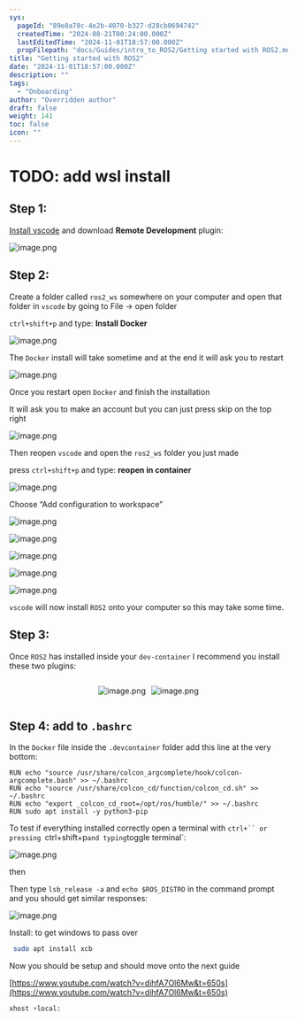 ```yaml
---
sys:
  pageId: "89e0a78c-4e2b-4070-b327-d28cb0694742"
  createdTime: "2024-08-21T00:24:00.000Z"
  lastEditedTime: "2024-11-01T18:57:00.000Z"
  propFilepath: "docs/Guides/intro_to_ROS2/Getting started with ROS2.md"
title: "Getting started with ROS2"
date: "2024-11-01T18:57:00.000Z"
description: ""
tags:
  - "Onboarding"
author: "Overridden author"
draft: false
weight: 141
toc: false
icon: ""
---
```


# TODO: add wsl install

## Step 1:

[Install vscode](https://code.visualstudio.com/download) and download **Remote Development** plugin:

![image.png](https://prod-files-secure.s3.us-west-2.amazonaws.com/d518164a-d88e-44d1-a4ee-3adb3bd8bce0/efb52993-1881-4a40-b95e-6f020334f022/image.png?X-Amz-Algorithm=AWS4-HMAC-SHA256&X-Amz-Content-Sha256=UNSIGNED-PAYLOAD&X-Amz-Credential=ASIAZI2LB466UKW7JBHK%2F20250310%2Fus-west-2%2Fs3%2Faws4_request&X-Amz-Date=20250310T061030Z&X-Amz-Expires=3600&X-Amz-Security-Token=IQoJb3JpZ2luX2VjED0aCXVzLXdlc3QtMiJGMEQCIERO5ZqXPPh5tscoQv1Sx7WuWebRIwGa5opFrUvk5b0LAiAeMl4cFQJzXLLbEBGy4ON2ZTWLZzd5%2B1eK38gRSMbkgyqIBAiG%2F%2F%2F%2F%2F%2F%2F%2F%2F%2F8BEAAaDDYzNzQyMzE4MzgwNSIMvvMkmBe%2F0kMmET6vKtwDk463cakK5dZ0M4eNwJQfr0OYcPSOZhMNbT0prF%2BWqvta%2B88tKQBqvhp0Pc4E1qTi3n3rZtxgyE22D3uijpZK8viYVTuVKBMRGrlMPpSf2HsYX%2F%2BJcQM2DHzGK4nGVLr1DqVYvPNfHREQz%2BW5zcgsa9v2xg%2Bt7oEr9W3wSddQ8KQ37FFdt%2Falu8pmBpblPo1oBSWLS1Dpw1%2BAHPdyXrhUIeJlmmchuGFCC2LV9%2Btdzu8YjBWc9479MlyMLekvDfeB1k1ThBHVd%2BzOLHQiooNXplDigcd3gYLIoEDlX%2FVrwKQHe97Gll3dPCw759pYBEKyqccK3ShlBFVnkdEZ%2BZ44UZ7VwGPBL3ChZKoO8xBi5LEX1MXsmwzT6rqP52cIqMZvNBFCZ0kxgQC5VnwRvzmHDtfsgnAq39B%2FsXQ68LBm6T4MwOKVf%2F2Pn2Isk%2BWaTXEVu7xrWOfYA50l204pvWKRUAooEd96K5L6SVVCPgnNhPp%2FvfULyD6%2B6RlHIKhd8VRbJ4AKAGtNZOe7mXscOZIZpG785IyfqsUeLq%2BOyUPkTiQEYhLflANEQIf0%2Bn%2B2XEICnH3%2BPexS2m5EWeMCnxoGhZI7wZW2ooz%2F%2F0hzN8x49FeVVDFM8cEftym6ZK8wvOm5vgY6pgHmW4phIkUh9zzJ8Vgz8yxIaEoipgVGll949Q83jWrlghJgTGtOrJRYIUpdqophYhsQ7v35il%2FDZULm6kj8a8nw3VESecVVE%2BoUH8CnrF71FSJQeGKjWqkjaTmjcFHcjahNNSi6EZnu4k%2BKgDAqCGJP9hpUVWIrBSg96hQ1i%2BnkiNSij%2Fj2LwuUpUJluBAQqIDUlDAyj7jmVvMMG%2BBgLiBuWGZzi6HK&X-Amz-Signature=90013511ebfefdb495046a96a8d1b0db3453bae78695ddf1c92368758447ab1d&X-Amz-SignedHeaders=host&x-id=GetObject)

## Step 2:

Create a folder called `ros2_ws` somewhere on your computer and open that folder in `vscode` by going to File → open folder 

`ctrl+shift+p` and type: **Install Docker**

![image.png](https://prod-files-secure.s3.us-west-2.amazonaws.com/d518164a-d88e-44d1-a4ee-3adb3bd8bce0/2269dc0e-1cd5-47ff-bceb-c04ad9b2eab0/image.png?X-Amz-Algorithm=AWS4-HMAC-SHA256&X-Amz-Content-Sha256=UNSIGNED-PAYLOAD&X-Amz-Credential=ASIAZI2LB466UKW7JBHK%2F20250310%2Fus-west-2%2Fs3%2Faws4_request&X-Amz-Date=20250310T061030Z&X-Amz-Expires=3600&X-Amz-Security-Token=IQoJb3JpZ2luX2VjED0aCXVzLXdlc3QtMiJGMEQCIERO5ZqXPPh5tscoQv1Sx7WuWebRIwGa5opFrUvk5b0LAiAeMl4cFQJzXLLbEBGy4ON2ZTWLZzd5%2B1eK38gRSMbkgyqIBAiG%2F%2F%2F%2F%2F%2F%2F%2F%2F%2F8BEAAaDDYzNzQyMzE4MzgwNSIMvvMkmBe%2F0kMmET6vKtwDk463cakK5dZ0M4eNwJQfr0OYcPSOZhMNbT0prF%2BWqvta%2B88tKQBqvhp0Pc4E1qTi3n3rZtxgyE22D3uijpZK8viYVTuVKBMRGrlMPpSf2HsYX%2F%2BJcQM2DHzGK4nGVLr1DqVYvPNfHREQz%2BW5zcgsa9v2xg%2Bt7oEr9W3wSddQ8KQ37FFdt%2Falu8pmBpblPo1oBSWLS1Dpw1%2BAHPdyXrhUIeJlmmchuGFCC2LV9%2Btdzu8YjBWc9479MlyMLekvDfeB1k1ThBHVd%2BzOLHQiooNXplDigcd3gYLIoEDlX%2FVrwKQHe97Gll3dPCw759pYBEKyqccK3ShlBFVnkdEZ%2BZ44UZ7VwGPBL3ChZKoO8xBi5LEX1MXsmwzT6rqP52cIqMZvNBFCZ0kxgQC5VnwRvzmHDtfsgnAq39B%2FsXQ68LBm6T4MwOKVf%2F2Pn2Isk%2BWaTXEVu7xrWOfYA50l204pvWKRUAooEd96K5L6SVVCPgnNhPp%2FvfULyD6%2B6RlHIKhd8VRbJ4AKAGtNZOe7mXscOZIZpG785IyfqsUeLq%2BOyUPkTiQEYhLflANEQIf0%2Bn%2B2XEICnH3%2BPexS2m5EWeMCnxoGhZI7wZW2ooz%2F%2F0hzN8x49FeVVDFM8cEftym6ZK8wvOm5vgY6pgHmW4phIkUh9zzJ8Vgz8yxIaEoipgVGll949Q83jWrlghJgTGtOrJRYIUpdqophYhsQ7v35il%2FDZULm6kj8a8nw3VESecVVE%2BoUH8CnrF71FSJQeGKjWqkjaTmjcFHcjahNNSi6EZnu4k%2BKgDAqCGJP9hpUVWIrBSg96hQ1i%2BnkiNSij%2Fj2LwuUpUJluBAQqIDUlDAyj7jmVvMMG%2BBgLiBuWGZzi6HK&X-Amz-Signature=1179a3079e5f60ddcae75355e09eca94edfb1371f39470246070bf8760cd7dca&X-Amz-SignedHeaders=host&x-id=GetObject)

The `Docker` install will take sometime and at the end it will ask you to restart

![image.png](https://prod-files-secure.s3.us-west-2.amazonaws.com/d518164a-d88e-44d1-a4ee-3adb3bd8bce0/ed233f78-be33-4b1f-b89c-9c346c0e961e/image.png?X-Amz-Algorithm=AWS4-HMAC-SHA256&X-Amz-Content-Sha256=UNSIGNED-PAYLOAD&X-Amz-Credential=ASIAZI2LB466UKW7JBHK%2F20250310%2Fus-west-2%2Fs3%2Faws4_request&X-Amz-Date=20250310T061030Z&X-Amz-Expires=3600&X-Amz-Security-Token=IQoJb3JpZ2luX2VjED0aCXVzLXdlc3QtMiJGMEQCIERO5ZqXPPh5tscoQv1Sx7WuWebRIwGa5opFrUvk5b0LAiAeMl4cFQJzXLLbEBGy4ON2ZTWLZzd5%2B1eK38gRSMbkgyqIBAiG%2F%2F%2F%2F%2F%2F%2F%2F%2F%2F8BEAAaDDYzNzQyMzE4MzgwNSIMvvMkmBe%2F0kMmET6vKtwDk463cakK5dZ0M4eNwJQfr0OYcPSOZhMNbT0prF%2BWqvta%2B88tKQBqvhp0Pc4E1qTi3n3rZtxgyE22D3uijpZK8viYVTuVKBMRGrlMPpSf2HsYX%2F%2BJcQM2DHzGK4nGVLr1DqVYvPNfHREQz%2BW5zcgsa9v2xg%2Bt7oEr9W3wSddQ8KQ37FFdt%2Falu8pmBpblPo1oBSWLS1Dpw1%2BAHPdyXrhUIeJlmmchuGFCC2LV9%2Btdzu8YjBWc9479MlyMLekvDfeB1k1ThBHVd%2BzOLHQiooNXplDigcd3gYLIoEDlX%2FVrwKQHe97Gll3dPCw759pYBEKyqccK3ShlBFVnkdEZ%2BZ44UZ7VwGPBL3ChZKoO8xBi5LEX1MXsmwzT6rqP52cIqMZvNBFCZ0kxgQC5VnwRvzmHDtfsgnAq39B%2FsXQ68LBm6T4MwOKVf%2F2Pn2Isk%2BWaTXEVu7xrWOfYA50l204pvWKRUAooEd96K5L6SVVCPgnNhPp%2FvfULyD6%2B6RlHIKhd8VRbJ4AKAGtNZOe7mXscOZIZpG785IyfqsUeLq%2BOyUPkTiQEYhLflANEQIf0%2Bn%2B2XEICnH3%2BPexS2m5EWeMCnxoGhZI7wZW2ooz%2F%2F0hzN8x49FeVVDFM8cEftym6ZK8wvOm5vgY6pgHmW4phIkUh9zzJ8Vgz8yxIaEoipgVGll949Q83jWrlghJgTGtOrJRYIUpdqophYhsQ7v35il%2FDZULm6kj8a8nw3VESecVVE%2BoUH8CnrF71FSJQeGKjWqkjaTmjcFHcjahNNSi6EZnu4k%2BKgDAqCGJP9hpUVWIrBSg96hQ1i%2BnkiNSij%2Fj2LwuUpUJluBAQqIDUlDAyj7jmVvMMG%2BBgLiBuWGZzi6HK&X-Amz-Signature=99a3713c63b1a4dd82e4342b8d83c5f5b2d037edc8b9abe5571697b9b56e843d&X-Amz-SignedHeaders=host&x-id=GetObject)

Once you restart open `Docker` and finish the installation

It will ask you to make an account but you can just press skip on the top right

![image.png](https://prod-files-secure.s3.us-west-2.amazonaws.com/d518164a-d88e-44d1-a4ee-3adb3bd8bce0/21010ad9-1659-4fd9-9f59-9932a09b2a3d/image.png?X-Amz-Algorithm=AWS4-HMAC-SHA256&X-Amz-Content-Sha256=UNSIGNED-PAYLOAD&X-Amz-Credential=ASIAZI2LB466UKW7JBHK%2F20250310%2Fus-west-2%2Fs3%2Faws4_request&X-Amz-Date=20250310T061030Z&X-Amz-Expires=3600&X-Amz-Security-Token=IQoJb3JpZ2luX2VjED0aCXVzLXdlc3QtMiJGMEQCIERO5ZqXPPh5tscoQv1Sx7WuWebRIwGa5opFrUvk5b0LAiAeMl4cFQJzXLLbEBGy4ON2ZTWLZzd5%2B1eK38gRSMbkgyqIBAiG%2F%2F%2F%2F%2F%2F%2F%2F%2F%2F8BEAAaDDYzNzQyMzE4MzgwNSIMvvMkmBe%2F0kMmET6vKtwDk463cakK5dZ0M4eNwJQfr0OYcPSOZhMNbT0prF%2BWqvta%2B88tKQBqvhp0Pc4E1qTi3n3rZtxgyE22D3uijpZK8viYVTuVKBMRGrlMPpSf2HsYX%2F%2BJcQM2DHzGK4nGVLr1DqVYvPNfHREQz%2BW5zcgsa9v2xg%2Bt7oEr9W3wSddQ8KQ37FFdt%2Falu8pmBpblPo1oBSWLS1Dpw1%2BAHPdyXrhUIeJlmmchuGFCC2LV9%2Btdzu8YjBWc9479MlyMLekvDfeB1k1ThBHVd%2BzOLHQiooNXplDigcd3gYLIoEDlX%2FVrwKQHe97Gll3dPCw759pYBEKyqccK3ShlBFVnkdEZ%2BZ44UZ7VwGPBL3ChZKoO8xBi5LEX1MXsmwzT6rqP52cIqMZvNBFCZ0kxgQC5VnwRvzmHDtfsgnAq39B%2FsXQ68LBm6T4MwOKVf%2F2Pn2Isk%2BWaTXEVu7xrWOfYA50l204pvWKRUAooEd96K5L6SVVCPgnNhPp%2FvfULyD6%2B6RlHIKhd8VRbJ4AKAGtNZOe7mXscOZIZpG785IyfqsUeLq%2BOyUPkTiQEYhLflANEQIf0%2Bn%2B2XEICnH3%2BPexS2m5EWeMCnxoGhZI7wZW2ooz%2F%2F0hzN8x49FeVVDFM8cEftym6ZK8wvOm5vgY6pgHmW4phIkUh9zzJ8Vgz8yxIaEoipgVGll949Q83jWrlghJgTGtOrJRYIUpdqophYhsQ7v35il%2FDZULm6kj8a8nw3VESecVVE%2BoUH8CnrF71FSJQeGKjWqkjaTmjcFHcjahNNSi6EZnu4k%2BKgDAqCGJP9hpUVWIrBSg96hQ1i%2BnkiNSij%2Fj2LwuUpUJluBAQqIDUlDAyj7jmVvMMG%2BBgLiBuWGZzi6HK&X-Amz-Signature=58b5903d04babc7cd9271410ea51fafcfe8355ff0175d7587f2f84ec717318c2&X-Amz-SignedHeaders=host&x-id=GetObject)

Then reopen `vscode` and open the `ros2_ws` folder you just made

press `ctrl+shift+p` and type: **reopen in container**

![image.png](https://prod-files-secure.s3.us-west-2.amazonaws.com/d518164a-d88e-44d1-a4ee-3adb3bd8bce0/4e93b8c2-41ad-488c-8095-c74205196118/image.png?X-Amz-Algorithm=AWS4-HMAC-SHA256&X-Amz-Content-Sha256=UNSIGNED-PAYLOAD&X-Amz-Credential=ASIAZI2LB466UKW7JBHK%2F20250310%2Fus-west-2%2Fs3%2Faws4_request&X-Amz-Date=20250310T061030Z&X-Amz-Expires=3600&X-Amz-Security-Token=IQoJb3JpZ2luX2VjED0aCXVzLXdlc3QtMiJGMEQCIERO5ZqXPPh5tscoQv1Sx7WuWebRIwGa5opFrUvk5b0LAiAeMl4cFQJzXLLbEBGy4ON2ZTWLZzd5%2B1eK38gRSMbkgyqIBAiG%2F%2F%2F%2F%2F%2F%2F%2F%2F%2F8BEAAaDDYzNzQyMzE4MzgwNSIMvvMkmBe%2F0kMmET6vKtwDk463cakK5dZ0M4eNwJQfr0OYcPSOZhMNbT0prF%2BWqvta%2B88tKQBqvhp0Pc4E1qTi3n3rZtxgyE22D3uijpZK8viYVTuVKBMRGrlMPpSf2HsYX%2F%2BJcQM2DHzGK4nGVLr1DqVYvPNfHREQz%2BW5zcgsa9v2xg%2Bt7oEr9W3wSddQ8KQ37FFdt%2Falu8pmBpblPo1oBSWLS1Dpw1%2BAHPdyXrhUIeJlmmchuGFCC2LV9%2Btdzu8YjBWc9479MlyMLekvDfeB1k1ThBHVd%2BzOLHQiooNXplDigcd3gYLIoEDlX%2FVrwKQHe97Gll3dPCw759pYBEKyqccK3ShlBFVnkdEZ%2BZ44UZ7VwGPBL3ChZKoO8xBi5LEX1MXsmwzT6rqP52cIqMZvNBFCZ0kxgQC5VnwRvzmHDtfsgnAq39B%2FsXQ68LBm6T4MwOKVf%2F2Pn2Isk%2BWaTXEVu7xrWOfYA50l204pvWKRUAooEd96K5L6SVVCPgnNhPp%2FvfULyD6%2B6RlHIKhd8VRbJ4AKAGtNZOe7mXscOZIZpG785IyfqsUeLq%2BOyUPkTiQEYhLflANEQIf0%2Bn%2B2XEICnH3%2BPexS2m5EWeMCnxoGhZI7wZW2ooz%2F%2F0hzN8x49FeVVDFM8cEftym6ZK8wvOm5vgY6pgHmW4phIkUh9zzJ8Vgz8yxIaEoipgVGll949Q83jWrlghJgTGtOrJRYIUpdqophYhsQ7v35il%2FDZULm6kj8a8nw3VESecVVE%2BoUH8CnrF71FSJQeGKjWqkjaTmjcFHcjahNNSi6EZnu4k%2BKgDAqCGJP9hpUVWIrBSg96hQ1i%2BnkiNSij%2Fj2LwuUpUJluBAQqIDUlDAyj7jmVvMMG%2BBgLiBuWGZzi6HK&X-Amz-Signature=722d2163393c07af1d3a4156c9745710a247c8b459bce046b7241930d30beebc&X-Amz-SignedHeaders=host&x-id=GetObject)

Choose “Add configuration to workspace”

![image.png](https://prod-files-secure.s3.us-west-2.amazonaws.com/d518164a-d88e-44d1-a4ee-3adb3bd8bce0/9560b282-5060-4989-ba37-97e7b2c22476/image.png?X-Amz-Algorithm=AWS4-HMAC-SHA256&X-Amz-Content-Sha256=UNSIGNED-PAYLOAD&X-Amz-Credential=ASIAZI2LB466UKW7JBHK%2F20250310%2Fus-west-2%2Fs3%2Faws4_request&X-Amz-Date=20250310T061030Z&X-Amz-Expires=3600&X-Amz-Security-Token=IQoJb3JpZ2luX2VjED0aCXVzLXdlc3QtMiJGMEQCIERO5ZqXPPh5tscoQv1Sx7WuWebRIwGa5opFrUvk5b0LAiAeMl4cFQJzXLLbEBGy4ON2ZTWLZzd5%2B1eK38gRSMbkgyqIBAiG%2F%2F%2F%2F%2F%2F%2F%2F%2F%2F8BEAAaDDYzNzQyMzE4MzgwNSIMvvMkmBe%2F0kMmET6vKtwDk463cakK5dZ0M4eNwJQfr0OYcPSOZhMNbT0prF%2BWqvta%2B88tKQBqvhp0Pc4E1qTi3n3rZtxgyE22D3uijpZK8viYVTuVKBMRGrlMPpSf2HsYX%2F%2BJcQM2DHzGK4nGVLr1DqVYvPNfHREQz%2BW5zcgsa9v2xg%2Bt7oEr9W3wSddQ8KQ37FFdt%2Falu8pmBpblPo1oBSWLS1Dpw1%2BAHPdyXrhUIeJlmmchuGFCC2LV9%2Btdzu8YjBWc9479MlyMLekvDfeB1k1ThBHVd%2BzOLHQiooNXplDigcd3gYLIoEDlX%2FVrwKQHe97Gll3dPCw759pYBEKyqccK3ShlBFVnkdEZ%2BZ44UZ7VwGPBL3ChZKoO8xBi5LEX1MXsmwzT6rqP52cIqMZvNBFCZ0kxgQC5VnwRvzmHDtfsgnAq39B%2FsXQ68LBm6T4MwOKVf%2F2Pn2Isk%2BWaTXEVu7xrWOfYA50l204pvWKRUAooEd96K5L6SVVCPgnNhPp%2FvfULyD6%2B6RlHIKhd8VRbJ4AKAGtNZOe7mXscOZIZpG785IyfqsUeLq%2BOyUPkTiQEYhLflANEQIf0%2Bn%2B2XEICnH3%2BPexS2m5EWeMCnxoGhZI7wZW2ooz%2F%2F0hzN8x49FeVVDFM8cEftym6ZK8wvOm5vgY6pgHmW4phIkUh9zzJ8Vgz8yxIaEoipgVGll949Q83jWrlghJgTGtOrJRYIUpdqophYhsQ7v35il%2FDZULm6kj8a8nw3VESecVVE%2BoUH8CnrF71FSJQeGKjWqkjaTmjcFHcjahNNSi6EZnu4k%2BKgDAqCGJP9hpUVWIrBSg96hQ1i%2BnkiNSij%2Fj2LwuUpUJluBAQqIDUlDAyj7jmVvMMG%2BBgLiBuWGZzi6HK&X-Amz-Signature=a751ec11114c2b9da74c92a66cd5ba4c8b74c32ef12f6aec9b4c28fa93da0b15&X-Amz-SignedHeaders=host&x-id=GetObject)

![image.png](https://prod-files-secure.s3.us-west-2.amazonaws.com/d518164a-d88e-44d1-a4ee-3adb3bd8bce0/2ee63f81-886b-48e8-a553-dc6e5eac99e4/image.png?X-Amz-Algorithm=AWS4-HMAC-SHA256&X-Amz-Content-Sha256=UNSIGNED-PAYLOAD&X-Amz-Credential=ASIAZI2LB466UKW7JBHK%2F20250310%2Fus-west-2%2Fs3%2Faws4_request&X-Amz-Date=20250310T061030Z&X-Amz-Expires=3600&X-Amz-Security-Token=IQoJb3JpZ2luX2VjED0aCXVzLXdlc3QtMiJGMEQCIERO5ZqXPPh5tscoQv1Sx7WuWebRIwGa5opFrUvk5b0LAiAeMl4cFQJzXLLbEBGy4ON2ZTWLZzd5%2B1eK38gRSMbkgyqIBAiG%2F%2F%2F%2F%2F%2F%2F%2F%2F%2F8BEAAaDDYzNzQyMzE4MzgwNSIMvvMkmBe%2F0kMmET6vKtwDk463cakK5dZ0M4eNwJQfr0OYcPSOZhMNbT0prF%2BWqvta%2B88tKQBqvhp0Pc4E1qTi3n3rZtxgyE22D3uijpZK8viYVTuVKBMRGrlMPpSf2HsYX%2F%2BJcQM2DHzGK4nGVLr1DqVYvPNfHREQz%2BW5zcgsa9v2xg%2Bt7oEr9W3wSddQ8KQ37FFdt%2Falu8pmBpblPo1oBSWLS1Dpw1%2BAHPdyXrhUIeJlmmchuGFCC2LV9%2Btdzu8YjBWc9479MlyMLekvDfeB1k1ThBHVd%2BzOLHQiooNXplDigcd3gYLIoEDlX%2FVrwKQHe97Gll3dPCw759pYBEKyqccK3ShlBFVnkdEZ%2BZ44UZ7VwGPBL3ChZKoO8xBi5LEX1MXsmwzT6rqP52cIqMZvNBFCZ0kxgQC5VnwRvzmHDtfsgnAq39B%2FsXQ68LBm6T4MwOKVf%2F2Pn2Isk%2BWaTXEVu7xrWOfYA50l204pvWKRUAooEd96K5L6SVVCPgnNhPp%2FvfULyD6%2B6RlHIKhd8VRbJ4AKAGtNZOe7mXscOZIZpG785IyfqsUeLq%2BOyUPkTiQEYhLflANEQIf0%2Bn%2B2XEICnH3%2BPexS2m5EWeMCnxoGhZI7wZW2ooz%2F%2F0hzN8x49FeVVDFM8cEftym6ZK8wvOm5vgY6pgHmW4phIkUh9zzJ8Vgz8yxIaEoipgVGll949Q83jWrlghJgTGtOrJRYIUpdqophYhsQ7v35il%2FDZULm6kj8a8nw3VESecVVE%2BoUH8CnrF71FSJQeGKjWqkjaTmjcFHcjahNNSi6EZnu4k%2BKgDAqCGJP9hpUVWIrBSg96hQ1i%2BnkiNSij%2Fj2LwuUpUJluBAQqIDUlDAyj7jmVvMMG%2BBgLiBuWGZzi6HK&X-Amz-Signature=6135053f2a54a4a8203b24361c4b814f23f93d587cc82dd2fec08367572e528c&X-Amz-SignedHeaders=host&x-id=GetObject)

![image.png](https://prod-files-secure.s3.us-west-2.amazonaws.com/d518164a-d88e-44d1-a4ee-3adb3bd8bce0/ae1580b2-b048-407e-aed9-b584224a7a04/image.png?X-Amz-Algorithm=AWS4-HMAC-SHA256&X-Amz-Content-Sha256=UNSIGNED-PAYLOAD&X-Amz-Credential=ASIAZI2LB466UKW7JBHK%2F20250310%2Fus-west-2%2Fs3%2Faws4_request&X-Amz-Date=20250310T061029Z&X-Amz-Expires=3600&X-Amz-Security-Token=IQoJb3JpZ2luX2VjED0aCXVzLXdlc3QtMiJGMEQCIERO5ZqXPPh5tscoQv1Sx7WuWebRIwGa5opFrUvk5b0LAiAeMl4cFQJzXLLbEBGy4ON2ZTWLZzd5%2B1eK38gRSMbkgyqIBAiG%2F%2F%2F%2F%2F%2F%2F%2F%2F%2F8BEAAaDDYzNzQyMzE4MzgwNSIMvvMkmBe%2F0kMmET6vKtwDk463cakK5dZ0M4eNwJQfr0OYcPSOZhMNbT0prF%2BWqvta%2B88tKQBqvhp0Pc4E1qTi3n3rZtxgyE22D3uijpZK8viYVTuVKBMRGrlMPpSf2HsYX%2F%2BJcQM2DHzGK4nGVLr1DqVYvPNfHREQz%2BW5zcgsa9v2xg%2Bt7oEr9W3wSddQ8KQ37FFdt%2Falu8pmBpblPo1oBSWLS1Dpw1%2BAHPdyXrhUIeJlmmchuGFCC2LV9%2Btdzu8YjBWc9479MlyMLekvDfeB1k1ThBHVd%2BzOLHQiooNXplDigcd3gYLIoEDlX%2FVrwKQHe97Gll3dPCw759pYBEKyqccK3ShlBFVnkdEZ%2BZ44UZ7VwGPBL3ChZKoO8xBi5LEX1MXsmwzT6rqP52cIqMZvNBFCZ0kxgQC5VnwRvzmHDtfsgnAq39B%2FsXQ68LBm6T4MwOKVf%2F2Pn2Isk%2BWaTXEVu7xrWOfYA50l204pvWKRUAooEd96K5L6SVVCPgnNhPp%2FvfULyD6%2B6RlHIKhd8VRbJ4AKAGtNZOe7mXscOZIZpG785IyfqsUeLq%2BOyUPkTiQEYhLflANEQIf0%2Bn%2B2XEICnH3%2BPexS2m5EWeMCnxoGhZI7wZW2ooz%2F%2F0hzN8x49FeVVDFM8cEftym6ZK8wvOm5vgY6pgHmW4phIkUh9zzJ8Vgz8yxIaEoipgVGll949Q83jWrlghJgTGtOrJRYIUpdqophYhsQ7v35il%2FDZULm6kj8a8nw3VESecVVE%2BoUH8CnrF71FSJQeGKjWqkjaTmjcFHcjahNNSi6EZnu4k%2BKgDAqCGJP9hpUVWIrBSg96hQ1i%2BnkiNSij%2Fj2LwuUpUJluBAQqIDUlDAyj7jmVvMMG%2BBgLiBuWGZzi6HK&X-Amz-Signature=a1ebd6cff83288782fcfdfc83a5f1e6c2ef8aff2d1e7c6f274bf9a7adcb15b01&X-Amz-SignedHeaders=host&x-id=GetObject)

![image.png](https://prod-files-secure.s3.us-west-2.amazonaws.com/d518164a-d88e-44d1-a4ee-3adb3bd8bce0/53255b28-f75e-430f-b9e3-c0ac8577e42b/image.png?X-Amz-Algorithm=AWS4-HMAC-SHA256&X-Amz-Content-Sha256=UNSIGNED-PAYLOAD&X-Amz-Credential=ASIAZI2LB466UKW7JBHK%2F20250310%2Fus-west-2%2Fs3%2Faws4_request&X-Amz-Date=20250310T061029Z&X-Amz-Expires=3600&X-Amz-Security-Token=IQoJb3JpZ2luX2VjED0aCXVzLXdlc3QtMiJGMEQCIERO5ZqXPPh5tscoQv1Sx7WuWebRIwGa5opFrUvk5b0LAiAeMl4cFQJzXLLbEBGy4ON2ZTWLZzd5%2B1eK38gRSMbkgyqIBAiG%2F%2F%2F%2F%2F%2F%2F%2F%2F%2F8BEAAaDDYzNzQyMzE4MzgwNSIMvvMkmBe%2F0kMmET6vKtwDk463cakK5dZ0M4eNwJQfr0OYcPSOZhMNbT0prF%2BWqvta%2B88tKQBqvhp0Pc4E1qTi3n3rZtxgyE22D3uijpZK8viYVTuVKBMRGrlMPpSf2HsYX%2F%2BJcQM2DHzGK4nGVLr1DqVYvPNfHREQz%2BW5zcgsa9v2xg%2Bt7oEr9W3wSddQ8KQ37FFdt%2Falu8pmBpblPo1oBSWLS1Dpw1%2BAHPdyXrhUIeJlmmchuGFCC2LV9%2Btdzu8YjBWc9479MlyMLekvDfeB1k1ThBHVd%2BzOLHQiooNXplDigcd3gYLIoEDlX%2FVrwKQHe97Gll3dPCw759pYBEKyqccK3ShlBFVnkdEZ%2BZ44UZ7VwGPBL3ChZKoO8xBi5LEX1MXsmwzT6rqP52cIqMZvNBFCZ0kxgQC5VnwRvzmHDtfsgnAq39B%2FsXQ68LBm6T4MwOKVf%2F2Pn2Isk%2BWaTXEVu7xrWOfYA50l204pvWKRUAooEd96K5L6SVVCPgnNhPp%2FvfULyD6%2B6RlHIKhd8VRbJ4AKAGtNZOe7mXscOZIZpG785IyfqsUeLq%2BOyUPkTiQEYhLflANEQIf0%2Bn%2B2XEICnH3%2BPexS2m5EWeMCnxoGhZI7wZW2ooz%2F%2F0hzN8x49FeVVDFM8cEftym6ZK8wvOm5vgY6pgHmW4phIkUh9zzJ8Vgz8yxIaEoipgVGll949Q83jWrlghJgTGtOrJRYIUpdqophYhsQ7v35il%2FDZULm6kj8a8nw3VESecVVE%2BoUH8CnrF71FSJQeGKjWqkjaTmjcFHcjahNNSi6EZnu4k%2BKgDAqCGJP9hpUVWIrBSg96hQ1i%2BnkiNSij%2Fj2LwuUpUJluBAQqIDUlDAyj7jmVvMMG%2BBgLiBuWGZzi6HK&X-Amz-Signature=0a7fd9937d55603e97d1172cd07158f6b8ef1bab885b220c0dd2a5cc9dedf0d8&X-Amz-SignedHeaders=host&x-id=GetObject)

![image.png](https://prod-files-secure.s3.us-west-2.amazonaws.com/d518164a-d88e-44d1-a4ee-3adb3bd8bce0/7c562767-5af9-4ffb-97d1-327bcdf4ee00/image.png?X-Amz-Algorithm=AWS4-HMAC-SHA256&X-Amz-Content-Sha256=UNSIGNED-PAYLOAD&X-Amz-Credential=ASIAZI2LB466UKW7JBHK%2F20250310%2Fus-west-2%2Fs3%2Faws4_request&X-Amz-Date=20250310T061029Z&X-Amz-Expires=3600&X-Amz-Security-Token=IQoJb3JpZ2luX2VjED0aCXVzLXdlc3QtMiJGMEQCIERO5ZqXPPh5tscoQv1Sx7WuWebRIwGa5opFrUvk5b0LAiAeMl4cFQJzXLLbEBGy4ON2ZTWLZzd5%2B1eK38gRSMbkgyqIBAiG%2F%2F%2F%2F%2F%2F%2F%2F%2F%2F8BEAAaDDYzNzQyMzE4MzgwNSIMvvMkmBe%2F0kMmET6vKtwDk463cakK5dZ0M4eNwJQfr0OYcPSOZhMNbT0prF%2BWqvta%2B88tKQBqvhp0Pc4E1qTi3n3rZtxgyE22D3uijpZK8viYVTuVKBMRGrlMPpSf2HsYX%2F%2BJcQM2DHzGK4nGVLr1DqVYvPNfHREQz%2BW5zcgsa9v2xg%2Bt7oEr9W3wSddQ8KQ37FFdt%2Falu8pmBpblPo1oBSWLS1Dpw1%2BAHPdyXrhUIeJlmmchuGFCC2LV9%2Btdzu8YjBWc9479MlyMLekvDfeB1k1ThBHVd%2BzOLHQiooNXplDigcd3gYLIoEDlX%2FVrwKQHe97Gll3dPCw759pYBEKyqccK3ShlBFVnkdEZ%2BZ44UZ7VwGPBL3ChZKoO8xBi5LEX1MXsmwzT6rqP52cIqMZvNBFCZ0kxgQC5VnwRvzmHDtfsgnAq39B%2FsXQ68LBm6T4MwOKVf%2F2Pn2Isk%2BWaTXEVu7xrWOfYA50l204pvWKRUAooEd96K5L6SVVCPgnNhPp%2FvfULyD6%2B6RlHIKhd8VRbJ4AKAGtNZOe7mXscOZIZpG785IyfqsUeLq%2BOyUPkTiQEYhLflANEQIf0%2Bn%2B2XEICnH3%2BPexS2m5EWeMCnxoGhZI7wZW2ooz%2F%2F0hzN8x49FeVVDFM8cEftym6ZK8wvOm5vgY6pgHmW4phIkUh9zzJ8Vgz8yxIaEoipgVGll949Q83jWrlghJgTGtOrJRYIUpdqophYhsQ7v35il%2FDZULm6kj8a8nw3VESecVVE%2BoUH8CnrF71FSJQeGKjWqkjaTmjcFHcjahNNSi6EZnu4k%2BKgDAqCGJP9hpUVWIrBSg96hQ1i%2BnkiNSij%2Fj2LwuUpUJluBAQqIDUlDAyj7jmVvMMG%2BBgLiBuWGZzi6HK&X-Amz-Signature=d31b80eebb8fd004ef010eac648996b094cc1e87395c1787ad8ba059d269a66d&X-Amz-SignedHeaders=host&x-id=GetObject)

`vscode` will now install `ROS2` onto your computer so this may take some time.

## Step 3:

Once `ROS2` has installed inside your `dev-container` I recommend you install these two plugins:

<div style="display: flex;flex-direction: row; column-gap:10px; max-width: 630px;justify-content: center;">
<div>

![image.png](https://prod-files-secure.s3.us-west-2.amazonaws.com/d518164a-d88e-44d1-a4ee-3adb3bd8bce0/3fc3d550-5a54-4ba1-ba6b-faa01cdb7369/image.png?X-Amz-Algorithm=AWS4-HMAC-SHA256&X-Amz-Content-Sha256=UNSIGNED-PAYLOAD&X-Amz-Credential=ASIAZI2LB4663SMFSWW7%2F20250310%2Fus-west-2%2Fs3%2Faws4_request&X-Amz-Date=20250310T061041Z&X-Amz-Expires=3600&X-Amz-Security-Token=IQoJb3JpZ2luX2VjED0aCXVzLXdlc3QtMiJHMEUCIQDyZfubnzR501Niwg1nbGq0XkSvQJpgila079RSbVDySgIgZOLXyjkulsWXx0GG3qSRO6nlcdnngTs06bkH4COQLxgqiAQIhv%2F%2F%2F%2F%2F%2F%2F%2F%2F%2FARAAGgw2Mzc0MjMxODM4MDUiDN3zGhwHscizSPgLLCrcA9MHExC43D2%2FRHTzWDG1lNC8uaPdi9UCtPIAcH25EI1LoDDTohZEdr5k8AMIA347Lzcpn%2FQhPXhsqKIdW5meUzEMdVcEafWGIm0lo%2FiJulReegV3EPCtqiInlIMLG7KPKVmHcJ4R0QI1eTKjSzIhV7Z%2BDn7VIK20EzR%2BikRa3ExgMYr9Qp9ihRi4jIvgaNtGzaPbDIiD%2Bq7%2FFFE8w3ibA3B6dhjwyluDXcx0yN7GizbExcriYnrapHb6xBv0yxKD6I%2BeP%2BdK3IOye4blPUPoE4gH7gAfbBJqfxPWHEaqbNukdq%2FuPW5%2FIFPg96%2FtjymO3lECb6zQf9gkehbUNs9i9mzj2M%2BKcqErf5YqfOhlMuXyISHGAbnfFK%2FUHM2rGxbr7366SNW%2BFw2Q1YlRsF1RskZJqJ5Zay7YUIaxuf9d4GS%2BVOIJg%2B%2BiTwsnrnEjCeNbJauRO%2BP0no9%2FhfGO3NDKmeB0mhB%2Btvr9%2FHpXW5osyzmwrWeMIuprQgGDkJUGyl84WxSEItSoSYoWMpfg7Bs1QBkftG8ACxgVI%2FFyVV8ukxLaqD%2FYh6VCHDuMndJmuswVnTe7sarpmddZ0Vc7StslSgw%2Fgb%2BLgkoseKzy2d2v35CN%2FxdOcv0X05vz7MTdMKrqub4GOqUB8caMgje2IGf27hSIQuYnHjNJdLIKWOv%2BCOtR5b8fBnEXdPGs8gNSe8RIwoxj0zYZnOi7O%2B4sG9SQC2sMUtg0QaZtQQIcG1UkWsp8Uq%2B7ZmbNAv0obzdmEjwje6sHBLHG6V3XRQx4gaKqsvF1dxpeFvcYfGbJyXJ1xLE%2Fzl2p4oL0bnDGzum88K3WQTF%2BRTPKuGp1G15dt48uFw9UvZLOJACMWGRN&X-Amz-Signature=91628bae2fc9f67ae7bfc0b7526258a24c9673796a81040aa8f093cbbeca20d1&X-Amz-SignedHeaders=host&x-id=GetObject)

</div>
<div>

![image.png](https://prod-files-secure.s3.us-west-2.amazonaws.com/d518164a-d88e-44d1-a4ee-3adb3bd8bce0/d994cc66-13c2-4093-a5a3-f84cf4601a82/image.png?X-Amz-Algorithm=AWS4-HMAC-SHA256&X-Amz-Content-Sha256=UNSIGNED-PAYLOAD&X-Amz-Credential=ASIAZI2LB4662FPLM6XU%2F20250310%2Fus-west-2%2Fs3%2Faws4_request&X-Amz-Date=20250310T061042Z&X-Amz-Expires=3600&X-Amz-Security-Token=IQoJb3JpZ2luX2VjED0aCXVzLXdlc3QtMiJGMEQCIBkIOINbN%2FSUx7ofOmnqby1ZwiL%2FTgiyk9Wu1vzF1IPJAiBymBck6rKJF1VuMKDp17j3LBF9JkiTocgChfS0sFEDziqIBAiG%2F%2F%2F%2F%2F%2F%2F%2F%2F%2F8BEAAaDDYzNzQyMzE4MzgwNSIMLAijF10kutYqK4rdKtwDyHH%2Fg7vmpiY0LVXfNPMQe%2BMaXFqLXxuFKydF%2BXxH4GslInnbPhPyfXkwPJQJK9T9SFdHlUqWnUURj3Iti9mHMWmJR62eqWd9eRIeJhoQi4IlFq6yRyPk%2FlnLH0dC83FREtJSTyN2wuzQ0RQn8pM9cM2ahF53I3dck16Bt3S21UWPhkbagshtLDnxrXACiT%2Bfj1o8l4z2mlH8SUoVul8rSuXrXfzSLbK0HnvfTk5ivN5yRqvfo5hM%2BD06gtJ%2Bs3BnmINuLaiEu2X2amyib%2BST6s6kQn2a%2F2coG8npLU2ReAznFjlA%2BUPVdxamVYN8Vb0N2%2FsiLYn9BdPflh3ZX4PTXWzKmC4S0fneq%2FI0gpRa4KGcWP0CFVXkteQruBkr39rHbV6c%2Bw61i7e2QRAAdoALZUnPze4sgUuTvQpjtIohVWRN94bui7mT7%2BfeTDJKxGJI5asHiBVC2WyvVYnT%2BWqS9BrWRZlJZXUyd5G%2FFcmxVGlkEhzQOx%2FIKCiU113fzSjQcSBiz%2B2NdsT1WjIaaWnPW8FHlHPMBXSW5xlPgc7sFDC3zpz4KO0%2BQGFdMZsLY%2BtsBPFgEZqWpUxrEpBY4wV0uOt32Lr35nJT2btmJnz574uIDK7isr9xeVJgIn4wzum5vgY6pgHXtJCc8XV3gqs7iPPAah7ZO6RscTcb5Ez1%2BxUXWOcCZ1QlGaoS2SLcaH9aSvTeKPW5Bz4%2Bz2LNszi9KmYC%2Bu3jqg1x2OA9dsU7VtLrxzi7wbZO9x4qrOeSmCNEhLfKec6%2FW91R3M7JASxXYPoGr4Br7TCPlEMjb4db3WZf4JU9ATmDP3j7uVh%2BhmG5iKPmhrKXu6wPRLau%2BA6DCq%2BA%2FCTR8nM5ld2s&X-Amz-Signature=dc722beb05ab3418c36f9d7f5be3f0aec6a69ac1b59bc59c93d3e49ee1cb8709&X-Amz-SignedHeaders=host&x-id=GetObject)

</div>
</div>

## Step 4: add to `.bashrc`

In the `Docker` file inside the `.devcontainer` folder add this line at the very bottom: 

```docker
RUN echo "source /usr/share/colcon_argcomplete/hook/colcon-argcomplete.bash" >> ~/.bashrc
RUN echo "source /usr/share/colcon_cd/function/colcon_cd.sh" >> ~/.bashrc
RUN echo "export _colcon_cd_root=/opt/ros/humble/" >> ~/.bashrc
RUN sudo apt install -y python3-pip 
```

To test if everything installed correctly open a terminal with `ctrl+`` or pressing `ctrl+shift+p` and typing `toggle terminal`:

![image.png](https://prod-files-secure.s3.us-west-2.amazonaws.com/d518164a-d88e-44d1-a4ee-3adb3bd8bce0/6a4943d8-b04e-4c02-9a58-775f3384d1a5/image.png?X-Amz-Algorithm=AWS4-HMAC-SHA256&X-Amz-Content-Sha256=UNSIGNED-PAYLOAD&X-Amz-Credential=ASIAZI2LB466UKW7JBHK%2F20250310%2Fus-west-2%2Fs3%2Faws4_request&X-Amz-Date=20250310T061030Z&X-Amz-Expires=3600&X-Amz-Security-Token=IQoJb3JpZ2luX2VjED0aCXVzLXdlc3QtMiJGMEQCIERO5ZqXPPh5tscoQv1Sx7WuWebRIwGa5opFrUvk5b0LAiAeMl4cFQJzXLLbEBGy4ON2ZTWLZzd5%2B1eK38gRSMbkgyqIBAiG%2F%2F%2F%2F%2F%2F%2F%2F%2F%2F8BEAAaDDYzNzQyMzE4MzgwNSIMvvMkmBe%2F0kMmET6vKtwDk463cakK5dZ0M4eNwJQfr0OYcPSOZhMNbT0prF%2BWqvta%2B88tKQBqvhp0Pc4E1qTi3n3rZtxgyE22D3uijpZK8viYVTuVKBMRGrlMPpSf2HsYX%2F%2BJcQM2DHzGK4nGVLr1DqVYvPNfHREQz%2BW5zcgsa9v2xg%2Bt7oEr9W3wSddQ8KQ37FFdt%2Falu8pmBpblPo1oBSWLS1Dpw1%2BAHPdyXrhUIeJlmmchuGFCC2LV9%2Btdzu8YjBWc9479MlyMLekvDfeB1k1ThBHVd%2BzOLHQiooNXplDigcd3gYLIoEDlX%2FVrwKQHe97Gll3dPCw759pYBEKyqccK3ShlBFVnkdEZ%2BZ44UZ7VwGPBL3ChZKoO8xBi5LEX1MXsmwzT6rqP52cIqMZvNBFCZ0kxgQC5VnwRvzmHDtfsgnAq39B%2FsXQ68LBm6T4MwOKVf%2F2Pn2Isk%2BWaTXEVu7xrWOfYA50l204pvWKRUAooEd96K5L6SVVCPgnNhPp%2FvfULyD6%2B6RlHIKhd8VRbJ4AKAGtNZOe7mXscOZIZpG785IyfqsUeLq%2BOyUPkTiQEYhLflANEQIf0%2Bn%2B2XEICnH3%2BPexS2m5EWeMCnxoGhZI7wZW2ooz%2F%2F0hzN8x49FeVVDFM8cEftym6ZK8wvOm5vgY6pgHmW4phIkUh9zzJ8Vgz8yxIaEoipgVGll949Q83jWrlghJgTGtOrJRYIUpdqophYhsQ7v35il%2FDZULm6kj8a8nw3VESecVVE%2BoUH8CnrF71FSJQeGKjWqkjaTmjcFHcjahNNSi6EZnu4k%2BKgDAqCGJP9hpUVWIrBSg96hQ1i%2BnkiNSij%2Fj2LwuUpUJluBAQqIDUlDAyj7jmVvMMG%2BBgLiBuWGZzi6HK&X-Amz-Signature=bd1d90f8183b2c9748226ca4d871ac3810f10b4c4ac2445e2fb6d083b6fad6bb&X-Amz-SignedHeaders=host&x-id=GetObject)

then 

Then type `lsb_release -a` and `echo $ROS_DISTRO` in the command prompt and you should get similar responses:

![image.png](https://prod-files-secure.s3.us-west-2.amazonaws.com/d518164a-d88e-44d1-a4ee-3adb3bd8bce0/3e635dec-a805-4e85-8b9e-d000e5b71a4e/image.png?X-Amz-Algorithm=AWS4-HMAC-SHA256&X-Amz-Content-Sha256=UNSIGNED-PAYLOAD&X-Amz-Credential=ASIAZI2LB466UKW7JBHK%2F20250310%2Fus-west-2%2Fs3%2Faws4_request&X-Amz-Date=20250310T061030Z&X-Amz-Expires=3600&X-Amz-Security-Token=IQoJb3JpZ2luX2VjED0aCXVzLXdlc3QtMiJGMEQCIERO5ZqXPPh5tscoQv1Sx7WuWebRIwGa5opFrUvk5b0LAiAeMl4cFQJzXLLbEBGy4ON2ZTWLZzd5%2B1eK38gRSMbkgyqIBAiG%2F%2F%2F%2F%2F%2F%2F%2F%2F%2F8BEAAaDDYzNzQyMzE4MzgwNSIMvvMkmBe%2F0kMmET6vKtwDk463cakK5dZ0M4eNwJQfr0OYcPSOZhMNbT0prF%2BWqvta%2B88tKQBqvhp0Pc4E1qTi3n3rZtxgyE22D3uijpZK8viYVTuVKBMRGrlMPpSf2HsYX%2F%2BJcQM2DHzGK4nGVLr1DqVYvPNfHREQz%2BW5zcgsa9v2xg%2Bt7oEr9W3wSddQ8KQ37FFdt%2Falu8pmBpblPo1oBSWLS1Dpw1%2BAHPdyXrhUIeJlmmchuGFCC2LV9%2Btdzu8YjBWc9479MlyMLekvDfeB1k1ThBHVd%2BzOLHQiooNXplDigcd3gYLIoEDlX%2FVrwKQHe97Gll3dPCw759pYBEKyqccK3ShlBFVnkdEZ%2BZ44UZ7VwGPBL3ChZKoO8xBi5LEX1MXsmwzT6rqP52cIqMZvNBFCZ0kxgQC5VnwRvzmHDtfsgnAq39B%2FsXQ68LBm6T4MwOKVf%2F2Pn2Isk%2BWaTXEVu7xrWOfYA50l204pvWKRUAooEd96K5L6SVVCPgnNhPp%2FvfULyD6%2B6RlHIKhd8VRbJ4AKAGtNZOe7mXscOZIZpG785IyfqsUeLq%2BOyUPkTiQEYhLflANEQIf0%2Bn%2B2XEICnH3%2BPexS2m5EWeMCnxoGhZI7wZW2ooz%2F%2F0hzN8x49FeVVDFM8cEftym6ZK8wvOm5vgY6pgHmW4phIkUh9zzJ8Vgz8yxIaEoipgVGll949Q83jWrlghJgTGtOrJRYIUpdqophYhsQ7v35il%2FDZULm6kj8a8nw3VESecVVE%2BoUH8CnrF71FSJQeGKjWqkjaTmjcFHcjahNNSi6EZnu4k%2BKgDAqCGJP9hpUVWIrBSg96hQ1i%2BnkiNSij%2Fj2LwuUpUJluBAQqIDUlDAyj7jmVvMMG%2BBgLiBuWGZzi6HK&X-Amz-Signature=17e427ce32fc4e4d7a2263cea38018e0ef704712a20ee63f481e7492dda5b404&X-Amz-SignedHeaders=host&x-id=GetObject)

Install:  to get windows to pass over

```bash
 sudo apt install xcb
```

Now you should be setup and should move onto the next guide 

[https://www.youtube.com/watch?v=dihfA7Ol6Mw&t=650s](https://www.youtube.com/watch?v=dihfA7Ol6Mw&t=650s)

```python
xhost +local:
```
